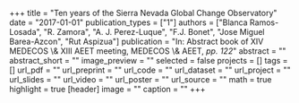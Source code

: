 +++
title = "Ten years of the Sierra Nevada Global Change Observatory"
date = "2017-01-01"
publication_types = ["1"]
authors = ["Blanca Ramos-Losada", "R. Zamora", "A. J. Perez-Luque", "F.J. Bonet", "Jose Miguel Barea-Azcon", "Rut Aspizua"]
publication = "In: Abstract book of XIV MEDECOS \\& XIII AEET meeting, MEDECOS \\& AEET, _pp. 122_"
abstract = ""
abstract_short = ""
image_preview = ""
selected = false
projects = []
tags = []
url_pdf = ""
url_preprint = ""
url_code = ""
url_dataset = ""
url_project = ""
url_slides = ""
url_video = ""
url_poster = ""
url_source = ""
math = true
highlight = true
[header]
image = ""
caption = ""
+++
